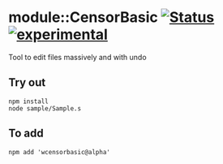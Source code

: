 
# module::CensorBasic  [![Status](https://github.com/Wandalen/wCensorBasic/workflows/Publish/badge.svg)](https://github.com/Wandalen/wCensorBasic/actions?query=workflow%3APublish) [![experimental](https://img.shields.io/badge/stability-experimental-orange.svg)](https://github.com/emersion/stability-badges#experimental)

Tool to edit files massively and with undo

## Try out
```
npm install
node sample/Sample.s
```

## To add
```
npm add 'wcensorbasic@alpha'
```
